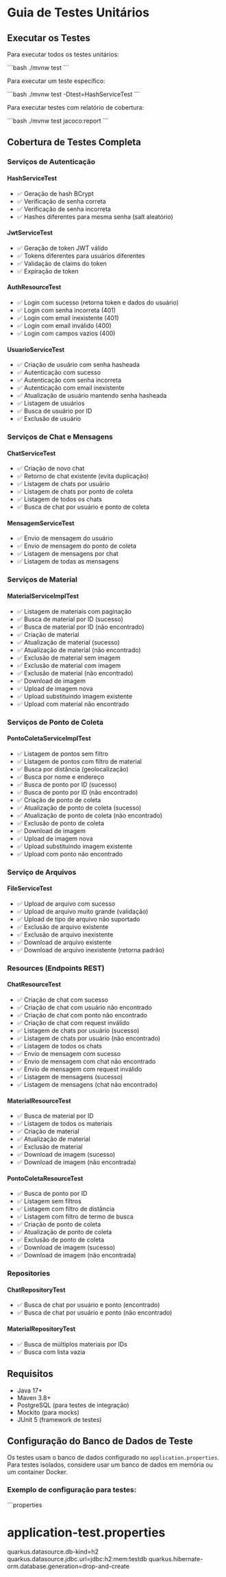 # Guia de Testes Unitários

## Executar os Testes

Para executar todos os testes unitários:

\`\`\`bash
./mvnw test
\`\`\`

Para executar um teste específico:

\`\`\`bash
./mvnw test -Dtest=HashServiceTest
\`\`\`

Para executar testes com relatório de cobertura:

\`\`\`bash
./mvnw test jacoco:report
\`\`\`

## Cobertura de Testes Completa

### Serviços de Autenticação

#### HashServiceTest
- ✅ Geração de hash BCrypt
- ✅ Verificação de senha correta
- ✅ Verificação de senha incorreta
- ✅ Hashes diferentes para mesma senha (salt aleatório)

#### JwtServiceTest
- ✅ Geração de token JWT válido
- ✅ Tokens diferentes para usuários diferentes
- ✅ Validação de claims do token
- ✅ Expiração de token

#### AuthResourceTest
- ✅ Login com sucesso (retorna token e dados do usuário)
- ✅ Login com senha incorreta (401)
- ✅ Login com email inexistente (401)
- ✅ Login com email inválido (400)
- ✅ Login com campos vazios (400)

#### UsuarioServiceTest
- ✅ Criação de usuário com senha hasheada
- ✅ Autenticação com sucesso
- ✅ Autenticação com senha incorreta
- ✅ Autenticação com email inexistente
- ✅ Atualização de usuário mantendo senha hasheada
- ✅ Listagem de usuários
- ✅ Busca de usuário por ID
- ✅ Exclusão de usuário

### Serviços de Chat e Mensagens

#### ChatServiceTest
- ✅ Criação de novo chat
- ✅ Retorno de chat existente (evita duplicação)
- ✅ Listagem de chats por usuário
- ✅ Listagem de chats por ponto de coleta
- ✅ Listagem de todos os chats
- ✅ Busca de chat por usuário e ponto de coleta

#### MensagemServiceTest
- ✅ Envio de mensagem do usuário
- ✅ Envio de mensagem do ponto de coleta
- ✅ Listagem de mensagens por chat
- ✅ Listagem de todas as mensagens

### Serviços de Material

#### MaterialServiceImplTest
- ✅ Listagem de materiais com paginação
- ✅ Busca de material por ID (sucesso)
- ✅ Busca de material por ID (não encontrado)
- ✅ Criação de material
- ✅ Atualização de material (sucesso)
- ✅ Atualização de material (não encontrado)
- ✅ Exclusão de material sem imagem
- ✅ Exclusão de material com imagem
- ✅ Exclusão de material (não encontrado)
- ✅ Download de imagem
- ✅ Upload de imagem nova
- ✅ Upload substituindo imagem existente
- ✅ Upload com material não encontrado

### Serviços de Ponto de Coleta

#### PontoColetaServiceImplTest
- ✅ Listagem de pontos sem filtro
- ✅ Listagem de pontos com filtro de material
- ✅ Busca por distância (geolocalização)
- ✅ Busca por nome e endereço
- ✅ Busca de ponto por ID (sucesso)
- ✅ Busca de ponto por ID (não encontrado)
- ✅ Criação de ponto de coleta
- ✅ Atualização de ponto de coleta (sucesso)
- ✅ Atualização de ponto de coleta (não encontrado)
- ✅ Exclusão de ponto de coleta
- ✅ Download de imagem
- ✅ Upload de imagem nova
- ✅ Upload substituindo imagem existente
- ✅ Upload com ponto não encontrado

### Serviço de Arquivos

#### FileServiceTest
- ✅ Upload de arquivo com sucesso
- ✅ Upload de arquivo muito grande (validação)
- ✅ Upload de tipo de arquivo não suportado
- ✅ Exclusão de arquivo existente
- ✅ Exclusão de arquivo inexistente
- ✅ Download de arquivo existente
- ✅ Download de arquivo inexistente (retorna padrão)

### Resources (Endpoints REST)

#### ChatResourceTest
- ✅ Criação de chat com sucesso
- ✅ Criação de chat com usuário não encontrado
- ✅ Criação de chat com ponto não encontrado
- ✅ Criação de chat com request inválido
- ✅ Listagem de chats por usuário (sucesso)
- ✅ Listagem de chats por usuário (não encontrado)
- ✅ Listagem de todos os chats
- ✅ Envio de mensagem com sucesso
- ✅ Envio de mensagem com chat não encontrado
- ✅ Envio de mensagem com request inválido
- ✅ Listagem de mensagens (sucesso)
- ✅ Listagem de mensagens (chat não encontrado)

#### MaterialResourceTest
- ✅ Busca de material por ID
- ✅ Listagem de todos os materiais
- ✅ Criação de material
- ✅ Atualização de material
- ✅ Exclusão de material
- ✅ Download de imagem (sucesso)
- ✅ Download de imagem (não encontrada)

#### PontoColetaResourceTest
- ✅ Busca de ponto por ID
- ✅ Listagem sem filtros
- ✅ Listagem com filtro de distância
- ✅ Listagem com filtro de termo de busca
- ✅ Criação de ponto de coleta
- ✅ Atualização de ponto de coleta
- ✅ Exclusão de ponto de coleta
- ✅ Download de imagem (sucesso)
- ✅ Download de imagem (não encontrada)

### Repositories

#### ChatRepositoryTest
- ✅ Busca de chat por usuário e ponto (encontrado)
- ✅ Busca de chat por usuário e ponto (não encontrado)

#### MaterialRepositoryTest
- ✅ Busca de múltiplos materiais por IDs
- ✅ Busca com lista vazia

## Requisitos

- Java 17+
- Maven 3.8+
- PostgreSQL (para testes de integração)
- Mockito (para mocks)
- JUnit 5 (framework de testes)

## Configuração do Banco de Dados de Teste

Os testes usam o banco de dados configurado no `application.properties`. Para testes isolados, considere usar um banco de dados em memória ou um container Docker.

### Exemplo de configuração para testes:

\`\`\`properties
# application-test.properties
quarkus.datasource.db-kind=h2
quarkus.datasource.jdbc.url=jdbc:h2:mem:testdb
quarkus.hibernate-orm.database.generation=drop-and-create
